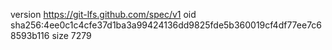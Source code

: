 version https://git-lfs.github.com/spec/v1
oid sha256:4ee0c1c4cfe37d1ba3a99424136dd9825fde5b360019cf4df77ee7c68593b116
size 7279
